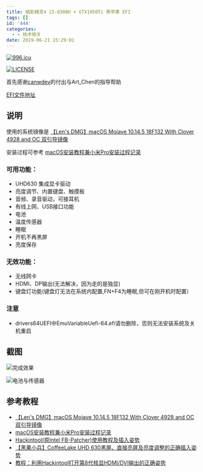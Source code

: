 ```yaml
---
title: 暗影精灵4 i5-8300H + GTX1050Ti 黑苹果 EFI
tags: []
id: '444'
categories:
  - - 技术相关
date: 2019-06-21 15:29:01
---
```


[![996.icu](https://img.shields.io/badge/link-996.icu-red.svg)](https://996.icu)

[![LICENSE](https://img.shields.io/badge/license-Anti%20996-blue.svg)](https://github.com/996icu/996.ICU/blob/master/LICENSE)

首先感谢[canwdev](https://github.com/canwdev/omen15dc-hackintosh)的付出与Art\_Chen的指导帮助

[EFI文件地址](https://github.com/Spxg/omen15dc-hackintosh)

## 说明

使用的系统镜像是 [【Len's DMG】macOS Mojave 10.14.5 18F132 With Clover 4928 and OC 双引导镜像](http://bbs.pcbeta.com/viewthread-1815882-1-1.html)

安装过程可参考 [macOS安装教程兼小米Pro安装过程记录](https://blog.daliansky.net/MacOS-installation-tutorial-XiaoMi-Pro-installation-process-records.html)

### 可用功能：

*   UHD630 集成显卡驱动
*   亮度调节、内置键盘、触摸板
*   音频、录音驱动，可接耳机
*   有线上网、USB接口功能
*   电池
*   温度传感器
*   睡眠
*   开机不再黑屏
*   亮度保存

### 无效功能：

*   无线网卡
*   HDMI、DP输出(无法解决，因为走的是独显)
*   键盘灯功能(键盘灯无法在系统内配置,FN+F4为睡眠,但可在刚开机时配置）

### 注意

*   drivers64UEFI中EmuVariableUefi-64.efi请勿删除，否则无法安装系统及关机重启

## 截图

![完成效果](https://unsafe.me/wp-content/uploads/2019/06/%E5%B1%8F%E5%B9%95%E5%BF%AB%E7%85%A7-2019-06-21-%E4%B8%8B%E5%8D%881.35.43.png)

![电池与传感器](https://unsafe.me/wp-content/uploads/2019/06/QQ20190621-134227.png)

## 参考教程

*   [【Len's DMG】macOS Mojave 10.14.5 18F132 With Clover 4928 and OC 双引导镜像](http://bbs.pcbeta.com/viewthread-1815882-1-1.html)
*   [macOS安装教程兼小米Pro安装过程记录](https://blog.daliansky.net/MacOS-installation-tutorial-XiaoMi-Pro-installation-process-records.html)
*   [Hackintool(原Intel FB-Patcher)使用教程及插入姿势](https://blog.daliansky.net/Intel-FB-Patcher-tutorial-and-insertion-pose.html)
*   [【黑果小兵】CoffeeLake UHD 630黑屏、直接亮屏及亮度调整的正确插入姿势](https://blog.daliansky.net/CoffeeLake-UHD-630-black-screen-direct-bright-screen-and-correct-adjustment-of-brightness-adjustment.html)
*   [教程：利用Hackintool打开第8代核显HDMI/DVI输出的正确姿势](https://blog.daliansky.net/Tutorial-Using-Hackintool-to-open-the-correct-pose-of-the-8th-generation-core-display-HDMI-or-DVI-output.html)
